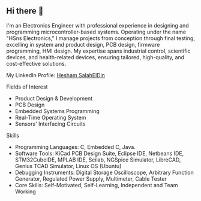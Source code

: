 ## Hi there 👋
I'm an Electronics Engineer with professional experience in designing and programming microcontroller-based systems. 
Operating under the name "HSns Electronics," I manage projects from conception through final testing, excelling in system and product design, PCB design, firmware programming, HMI design. My expertise spans industrial control, scientific devices, and health-related devices, ensuring tailored, high-quality, and cost-effective solutions.

My LinkedIn Profile: [Hesham SalahElDin](https://www.linkedin.com/in/hesham-salaheldin/)

Fields of Interest
  - Product Design & Development
  - PCB Design
  - Embedded Systems Programming
  - Real-Time Operating System
  - Sensors' Interfacing Circuits

Skills
  - Programming Languages: C, Embedded C, Java.
  - Software Tools: KiCad PCB Design Suite, Eclipse IDE, Netbeans IDE, STM32CubeIDE, MPLAB IDE, Scilab, NGSpice Simulator, LibreCAD, Genius TCAD Simulator, Linux OS (Ubuntu)
  - Debugging Instruments: Digital Storage Oscilloscope, Arbitrary Function Generator, Regulated Power Supply, Multimeter, Cable Tester
  - Core Skills: Self-Motivated, Self-Learning, Independent and Team Working

<!--
**Dr-Hesham-SalahElDin/Dr-Hesham-SalahElDin** is a ✨ _special_ ✨ repository because its `README.md` (this file) appears on your GitHub profile.

Here are some ideas to get you started:

- 🔭 I’m currently working on ...
- 🌱 I’m currently learning ...
- 👯 I’m looking to collaborate on ...
- 🤔 I’m looking for help with ...
- 💬 Ask me about ...
- 📫 How to reach me: ...
- 😄 Pronouns: ...
- ⚡ Fun fact: ...
-->
